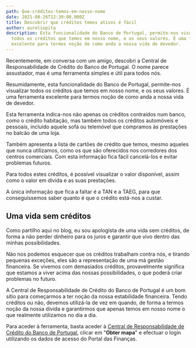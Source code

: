 ```yaml
---
path: Que-créditos-temos-em-nosso-nome
date: 2021-08-26T12:39:00.000Z
title: Descobrir que créditos temos ativos é fácil
author: aureliopita
description: Esta funcionalidade do Banco de Portugal, permite-nos visualizar
  todos os créditos que temos em nosso nome, e os seus valores. É uma ferramenta
  excelente para termos noção de como anda a nossa vida de devedor.
---
```

Recentemente, em conversa com um amigo, descobri a Central de Responsabilidade de Crédito do Banco de Portugal. O nome parece assustador, mas é uma ferramenta simples e útil para todos nós.

Resumidamente, esta funcionalidade do Banco de Portugal, permite-nos visualizar todos os créditos que temos em nosso nome, e os seus valores. É uma ferramenta excelente para termos noção de como anda a nossa vida de devedor.

Esta ferramenta indica-nos não apenas os créditos contraídos num banco, como o crédito habitação, mas também todos os créditos automóveis e pessoais, incluído aquele sofá ou telemóvel que compramos às prestações no balcão de uma loja.

Também apresenta a lista de cartões de crédito que temos, mesmo aqueles que nunca utilizamos, como os que são oferecidos nos corredores dos centros comerciais. Com esta informação fica fácil cancelá-los e evitar problemas futuros.

Para todos estes créditos, é possível visualizar o valor disponível, assim como o valor em dívida e as suas prestações.

A única informação que fica a faltar é a TAN e a TAEG, para que conseguíssemos saber quanto é que o crédito está-nos a custar.

## Uma vida sem créditos

Como partilho aqui no blog, eu sou apologista de uma vida sem créditos, de forma a não perder dinheiro para os juros e garantir que vivo dentro das minhas possibilidades.

Não nos podemos esquecer que os créditos trabalham contra nós, e tirando pequenas exceções, eles são a representação de uma má gestão financeira. Se vivemos com demasiados créditos, provavelmente significa que estamos a viver acima das nossas possibilidades, o que poderá criar problemas no futuro.

A Central de Responsabilidade de Crédito do Banco de Portugal é um bom sítio para começarmos a ter noção da nossa estabilidade financeira. Tendo créditos ou não, devemos utilizá-la de vez em quando, de forma a termos noção da nossa dívida e garantirmos que apenas temos em nosso nome o que realmente utilizamos no dia a dia.

Para aceder à ferramenta, basta aceder à [Central de Responsabilidade de Crédito do Banco de Portugal](https://www.bportugal.pt/area-cidadao/formulario/227), clicar em "**Obter mapa**" e efectuar o login utilizando os dados de acesso do Portal das Finanças.